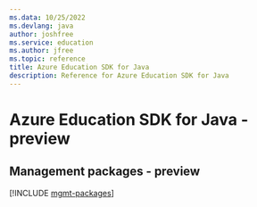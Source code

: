 ```yaml
---
ms.data: 10/25/2022
ms.devlang: java
author: joshfree
ms.service: education
ms.author: jfree
ms.topic: reference
title: Azure Education SDK for Java
description: Reference for Azure Education SDK for Java
---
```

# Azure Education SDK for Java - preview

## Management packages - preview
[!INCLUDE [mgmt-packages](education-mgmt-index.md)]